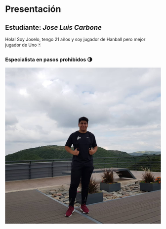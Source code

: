 # Presentación

## Estudiante: _Jose Luis Carbone_
 Hola! Soy Joselo, tengo 21 años y soy jugador de Hanball pero mejor jugador de Uno :black_joker:

 ### Especialista en pasos prohibidos :last_quarter_moon:

![mi foto](Joselo.jpg)




